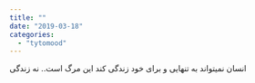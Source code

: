 ```yaml
---
title: ""
date: "2019-03-18"
categories: 
  - "tytomood"
---
```


انسان نمیتواند به تنهایی و برای خود زندگی کند این مرگ است.. نه زندگی
